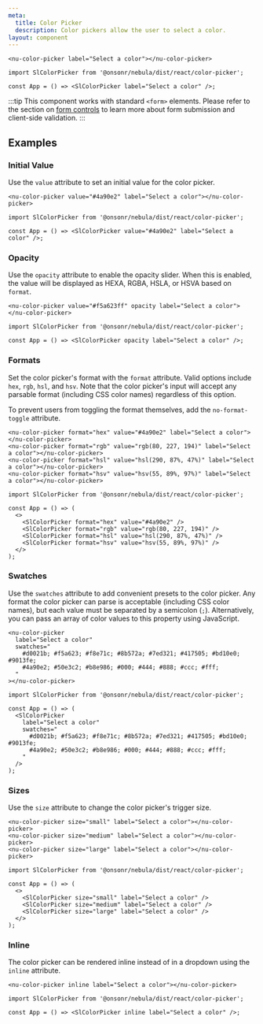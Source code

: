 ```yaml
---
meta:
  title: Color Picker
  description: Color pickers allow the user to select a color.
layout: component
---
```


```html:preview
<nu-color-picker label="Select a color"></nu-color-picker>
```

```jsx:react
import SlColorPicker from '@onsonr/nebula/dist/react/color-picker';

const App = () => <SlColorPicker label="Select a color" />;
```

:::tip
This component works with standard `<form>` elements. Please refer to the section on [form controls](/getting-started/form-controls) to learn more about form submission and client-side validation.
:::

## Examples

### Initial Value

Use the `value` attribute to set an initial value for the color picker.

```html:preview
<nu-color-picker value="#4a90e2" label="Select a color"></nu-color-picker>
```

```jsx:react
import SlColorPicker from '@onsonr/nebula/dist/react/color-picker';

const App = () => <SlColorPicker value="#4a90e2" label="Select a color" />;
```

### Opacity

Use the `opacity` attribute to enable the opacity slider. When this is enabled, the value will be displayed as HEXA, RGBA, HSLA, or HSVA based on `format`.

```html:preview
<nu-color-picker value="#f5a623ff" opacity label="Select a color"></nu-color-picker>
```

```jsx:react
import SlColorPicker from '@onsonr/nebula/dist/react/color-picker';

const App = () => <SlColorPicker opacity label="Select a color" />;
```

### Formats

Set the color picker's format with the `format` attribute. Valid options include `hex`, `rgb`, `hsl`, and `hsv`. Note that the color picker's input will accept any parsable format (including CSS color names) regardless of this option.

To prevent users from toggling the format themselves, add the `no-format-toggle` attribute.

```html:preview
<nu-color-picker format="hex" value="#4a90e2" label="Select a color"></nu-color-picker>
<nu-color-picker format="rgb" value="rgb(80, 227, 194)" label="Select a color"></nu-color-picker>
<nu-color-picker format="hsl" value="hsl(290, 87%, 47%)" label="Select a color"></nu-color-picker>
<nu-color-picker format="hsv" value="hsv(55, 89%, 97%)" label="Select a color"></nu-color-picker>
```

```jsx:react
import SlColorPicker from '@onsonr/nebula/dist/react/color-picker';

const App = () => (
  <>
    <SlColorPicker format="hex" value="#4a90e2" />
    <SlColorPicker format="rgb" value="rgb(80, 227, 194)" />
    <SlColorPicker format="hsl" value="hsl(290, 87%, 47%)" />
    <SlColorPicker format="hsv" value="hsv(55, 89%, 97%)" />
  </>
);
```

### Swatches

Use the `swatches` attribute to add convenient presets to the color picker. Any format the color picker can parse is acceptable (including CSS color names), but each value must be separated by a semicolon (`;`). Alternatively, you can pass an array of color values to this property using JavaScript.

```html:preview
<nu-color-picker
  label="Select a color"
  swatches="
    #d0021b; #f5a623; #f8e71c; #8b572a; #7ed321; #417505; #bd10e0; #9013fe;
    #4a90e2; #50e3c2; #b8e986; #000; #444; #888; #ccc; #fff;
  "
></nu-color-picker>
```

```jsx:react
import SlColorPicker from '@onsonr/nebula/dist/react/color-picker';

const App = () => (
  <SlColorPicker
    label="Select a color"
    swatches="
      #d0021b; #f5a623; #f8e71c; #8b572a; #7ed321; #417505; #bd10e0; #9013fe;
      #4a90e2; #50e3c2; #b8e986; #000; #444; #888; #ccc; #fff;
    "
  />
);
```

### Sizes

Use the `size` attribute to change the color picker's trigger size.

```html:preview
<nu-color-picker size="small" label="Select a color"></nu-color-picker>
<nu-color-picker size="medium" label="Select a color"></nu-color-picker>
<nu-color-picker size="large" label="Select a color"></nu-color-picker>
```

```jsx:react
import SlColorPicker from '@onsonr/nebula/dist/react/color-picker';

const App = () => (
  <>
    <SlColorPicker size="small" label="Select a color" />
    <SlColorPicker size="medium" label="Select a color" />
    <SlColorPicker size="large" label="Select a color" />
  </>
);
```

### Inline

The color picker can be rendered inline instead of in a dropdown using the `inline` attribute.

```html:preview
<nu-color-picker inline label="Select a color"></nu-color-picker>
```

```jsx:react
import SlColorPicker from '@onsonr/nebula/dist/react/color-picker';

const App = () => <SlColorPicker inline label="Select a color" />;
```
